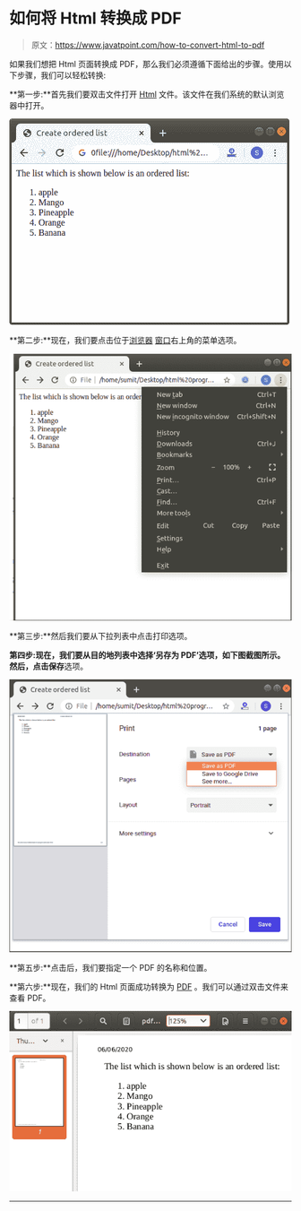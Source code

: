 # 如何将 Html 转换成 PDF

> 原文：<https://www.javatpoint.com/how-to-convert-html-to-pdf>

如果我们想把 Html 页面转换成 PDF，那么我们必须遵循下面给出的步骤。使用以下步骤，我们可以轻松转换:

**第一步:**首先我们要双击文件打开 [Html](https://www.javatpoint.com/html-tutorial) 文件。该文件在我们系统的默认浏览器中打开。

![How to Convert Html to PDF](img/6dde3dc3bb482a3ed6b1771f7ddbb006.png)

**第二步:**现在，我们要点击位于[浏览器](https://www.javatpoint.com/browsers) [窗口](https://www.javatpoint.com/windows)右上角的菜单选项。

![How to Convert Html to PDF](img/e4aaf373e86a5213ecd6923d77e0da79.png)

**第三步:**然后我们要从下拉列表中点击打印选项。

**第四步:**现在，我们要从目的地列表中选择‘另存为 PDF’选项，如下图截图所示。然后，点击**保存**选项。

![How to Convert Html to PDF](img/ce0b92bbac2a926b5baa9d69f85dfab1.png)

**第五步:**点击后，我们要指定一个 PDF 的名称和位置。

**第六步:**现在，我们的 Html 页面成功转换为 [PDF](https://www.javatpoint.com/pdf-full-form) 。我们可以通过双击文件来查看 PDF。

![How to Convert Html to PDF](img/9c43b2e98dbd337b0dca676649dbbb39.png)

* * *